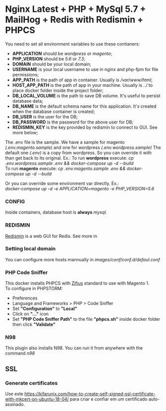 # Nginx Latest + PHP + MySql 5.7 + MailHog + Redis with Redismin + PHPCS
You need to set all environment variables to use these contianers:  
- **APPLICATION** should be _wordpress_ or _magento_;
- **PHP_VERSION** should be _5.6_ or _7.3_;
- **DOMAIN** should be your local domain;
- **USERNAME** is your local username to use in nginx and php-fpm for file permissions; 
- **APP_PATH** is the path of app in container. Usually is _/var/www/html_;
- **HOST_APP_PATH** is the path of app in your machine. Usually is _../_ to place docker folder inside the project folder;
- **DB_LOCAL_VOLUME** is the path to save DB volume. It's useful to persist database data;
- **DB_NAME** is the default schema name for this application. It's created when the database container is created;
- **DB_USER** is the user for the DB;
- **DB_PASSWORD** is the password for the above user for DB;
- **REDISMIN_KEY** is the key provided by redismin to connect to GUI. See more below;

The .env file is the sample. We have a sample for magento _(.env.magento.sample)_ and one for wordpress _(.env.wordpress.sample)_
The default one _(.env)_ is a copy from wordpress. So you can override it with than get back to its original. Ex.:
To run __wordpress__ execute: _cp .env.wordpress.sample .env && docker-compose up -d --build_  
To run __magento__ execute: _cp .env.magento.sample .env && docker-compose up -d --build_  

Or you can override some environment var directly. Ex.:  
_docker-compose up -d -e APPLICATION=magento -e PHP_VERSION=5.6_

### CONFIG
Inside containers, database host is **always** _mysql_.

### REDISMIN
[Redismin](https://www.redsmin.com/) is a web GUI for Redis. See more in 

### Setting local domain
You can configure more hosts mannually in _images/conf/conf.d/defaul.conf_

### PHP Code Sniffer
This docker installs PHPCS with [Zifius](https://github.com/Zifius/Magizendo) standard to use with Magento 1.  
To configure in PHPSTORM:
- Preferences
- Language and Frameworks > PHP > Code Sniffer
- Set __"Configuration"__ to __"Local"__
- Click on __"..."__ icon
- Set __"PHP Code Sniffer Path"__ to the file __"phpcs.sh"__ inside docker folder then click __"Validate"__

### N98
This plugin also installs N98. You can run it from anywhere with the command _n98_

## SSL
### Generate certificates
Use este https://kifarunix.com/how-to-create-self-signed-ssl-certificate-with-mkcert-on-ubuntu-18-04/ para criar e confiar em um certificado auto-assinado. 